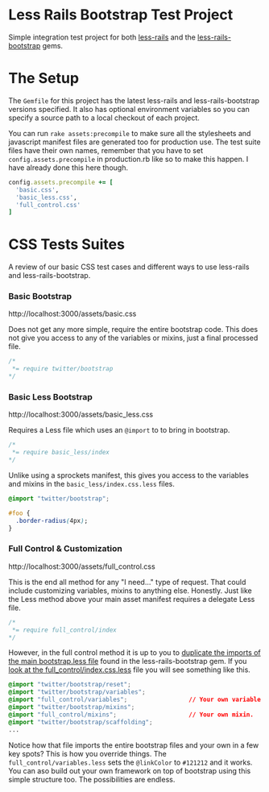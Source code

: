 
# Less Rails Bootstrap Test Project

Simple integration test project for both [less-rails](https://github.com/metaskills/less-rails) and the [less-rails-bootstrap](https://github.com/metaskills/less-rails-bootstrap) gems.


# The Setup

The `Gemfile` for this project has the latest less-rails and less-rails-bootstrap versions specified. It also has optional environment variables so you can specify a source path to a local checkout of each project. 

You can run `rake assets:precompile` to make sure all the stylesheets and javascript manifest files are generated too for production use. The test suite files have their own names, remember that you have to set `config.assets.precompile` in production.rb like so to make this happen. I have already done this here though.

```ruby
config.assets.precompile += [
  'basic.css', 
  'basic_less.css',
  'full_control.css'
]
```

# CSS Tests Suites

A review of our basic CSS test cases and different ways to use less-rails and less-rails-bootstrap.

### Basic Bootstrap

http://localhost:3000/assets/basic.css

Does not get any more simple, require the entire bootstrap code. This does not give you access to any of the variables or mixins, just a final processed file.

```css
/*
 *= require twitter/bootstrap
*/
```

### Basic Less Bootstrap

http://localhost:3000/assets/basic_less.css

Requires a Less file which uses an `@import` to to bring in bootstrap. 

```css
/*
 *= require basic_less/index
*/
```

Unlike using a sprockets manifest, this gives you access to the variables and mixins in the `basic_less/index.css.less` files.

```css
@import "twitter/bootstrap";

#foo {
  .border-radius(4px);
}
```

### Full Control & Customization

http://localhost:3000/assets/full_control.css

This is the end all method for any "I need..." type of request. That could include customizing variables, mixins to anything else. Honestly. Just like the Less method above your main asset manifest requires a delegate Less file.

```css
/*
 *= require full_control/index
*/
```

However, in the full control method it is up to you to [duplicate the imports of the main bootstrap.less file](http://github.com/metaskills/less-rails-bootstrap/blob/master/vendor/frameworks/twitter/bootstrap/bootstrap.less) found in the less-rails-bootstrap gem. If you [look at the full_control/index.css.less](https://github.com/metaskills/less-rails-bootstrap-test/blob/master/app/assets/stylesheets/full_control/index.css.less) file you will see something like this.

```css
@import "twitter/bootstrap/reset";
@import "twitter/bootstrap/variables";
@import "full_control/variables";                 // Your own variable overrides.
@import "twitter/bootstrap/mixins";
@import "full_control/mixins";                    // Your own mixin.
@import "twitter/bootstrap/scaffolding";
...
```

Notice how that file imports the entire bootstrap files and your own in a few key spots? This is how you override things. The `full_control/variables.less` sets the `@linkColor` to `#121212` and it works. You can aso build out your own framework on top of bootstrap using this simple structure too. The possibilities are endless.




